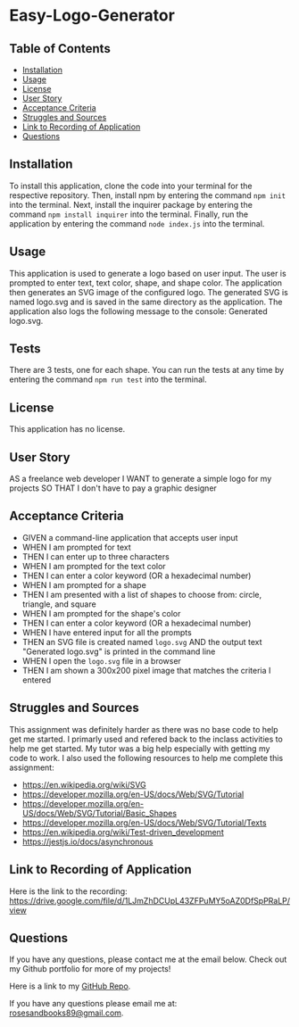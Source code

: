 # Easy-Logo-Generator

## Table of Contents
* [Installation](#installation)
* [Usage](#usage)
* [License](#license)
* [User Story](#user-story)
* [Acceptance Criteria](#acceptance-criteria)
* [Struggles and Sources](#struggles-and-sources)
* [Link to Recording of Application](#link-to-recording-of-application)
* [Questions](#questions)

## Installation
To install this application, clone the code into your terminal for the respective repository. Then, install npm by entering the command ```npm init```  into the terminal. Next, install the inquirer package by entering the command ```npm install inquirer``` into the terminal. Finally, run the application by entering the command ```node index.js``` into the terminal.

## Usage
This application is used to generate a logo based on user input. The user is prompted to enter text, text color, shape, and shape color. The application then generates an SVG image of the configured logo. The generated SVG is named logo.svg and is saved in the same directory as the application. The application also logs the following message to the console: Generated logo.svg.

## Tests
There are 3 tests, one for each shape.
You can run the tests at any time by entering the command ```npm run test``` into the terminal.
## License
This application has no license.

## User Story

AS a freelance web developer
I WANT to generate a simple logo for my projects
SO THAT I don't have to pay a graphic designer

## Acceptance Criteria

* GIVEN a command-line application that accepts user input
* WHEN I am prompted for text
* THEN I can enter up to three characters
* WHEN I am prompted for the text color
* THEN I can enter a color keyword (OR a hexadecimal number)
* WHEN I am prompted for a shape
* THEN I am presented with a list of shapes to choose from: circle, triangle, and square
* WHEN I am prompted for the shape's color
* THEN I can enter a color keyword (OR a hexadecimal number)
* WHEN I have entered input for all the prompts
* THEN an SVG file is created named `logo.svg`
AND the output text "Generated logo.svg" is printed in the command line
* WHEN I open the `logo.svg` file in a browser
* THEN I am shown a 300x200 pixel image that matches the criteria I entered

## Struggles and Sources
This assignment was definitely harder as there was no base code to help get me started. I primarly used and refered back to the inclass activities to help me get started. My tutor was a big help especially with getting my code to work. I also used the following resources to help me complete this assignment:
* https://en.wikipedia.org/wiki/SVG
* https://developer.mozilla.org/en-US/docs/Web/SVG/Tutorial
* https://developer.mozilla.org/en-US/docs/Web/SVG/Tutorial/Basic_Shapes
* https://developer.mozilla.org/en-US/docs/Web/SVG/Tutorial/Texts
* https://en.wikipedia.org/wiki/Test-driven_development
* https://jestjs.io/docs/asynchronous

## Link to Recording of Application
Here is the link to the recording: https://drive.google.com/file/d/1LJmZhDCUpL43ZFPuMY5oAZ0DfSpPRaLP/view


## Questions
If you have any questions, please contact me at the email below. Check out my Github portfolio for more of my projects!

Here is a link to my [GitHub Repo](https://github.com/rosesandbooks89).

If you have any questions please email me at: rosesandbooks89@gmail.com.